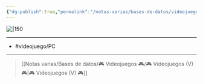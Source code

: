 ```yaml
---
{"dg-publish":true,"permalink":"/notas-varias/bases-de-datos/videojuegos/v-loop-hero/"}
---
```



![|150](https://images.igdb.com/igdb/image/upload/t_cover_big/co2mfy.jpg)

---

- #videojuego/PC 

---

> [[Notas varias/Bases de datos/🎮 Videojuegos 🎮/🎮 Videojuegos (V) 🎮\|🎮 Videojuegos (V) 🎮]]